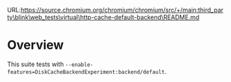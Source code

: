 URL:https://source.chromium.org/chromium/chromium/src/+/main:third_party\blink\web_tests\virtual\http-cache-default-backend\README.md
# Overview

This suite tests with `--enable-features=DiskCacheBackendExperiment:backend/default`.

